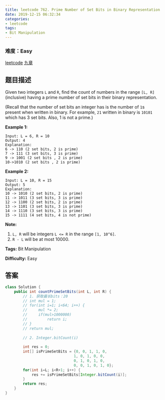 ```yaml
---
title: leetcode 762. Prime Number of Set Bits in Binary Representation
date: 2019-12-15 06:32:34
categories:
- leetcode
tags:
- Bit Manipulation
---
```

### 难度：Easy

<a href="https://leetcode.com/problems/prime-number-of-set-bits-in-binary-representation/">leetcode</a>
<a href="https://www.jiuzhang.com/solution/prime-number-of-set-bits-in-binary-representation/">九章</a>
## 题目描述
Given two integers `L` and `R`, find the count of numbers in the range `[L,
R]` (inclusive) having a prime number of set bits in their binary
representation.

(Recall that the number of set bits an integer has is the number of `1`s
present when written in binary. For example, `21` written in binary is `10101`
which has 3 set bits. Also, 1 is not a prime.)

**Example 1:**  
        
    Input: L = 6, R = 10
    Output: 4
    Explanation:
    6 -> 110 (2 set bits, 2 is prime)
    7 -> 111 (3 set bits, 3 is prime)
    9 -> 1001 (2 set bits , 2 is prime)
    10->1010 (2 set bits , 2 is prime)
    

**Example 2:**  
        
    Input: L = 10, R = 15
    Output: 5
    Explanation:
    10 -> 1010 (2 set bits, 2 is prime)
    11 -> 1011 (3 set bits, 3 is prime)
    12 -> 1100 (2 set bits, 2 is prime)
    13 -> 1101 (3 set bits, 3 is prime)
    14 -> 1110 (3 set bits, 3 is prime)
    15 -> 1111 (4 set bits, 4 is not prime)
    

**Note:**  

  1. `L, R` will be integers `L <= R` in the range `[1, 10^6]`.
  2. `R - L` will be at most 10000.


**Tags:** Bit Manipulation

**Difficulty:** Easy
## 答案
<!--more-->
```java
class Solution {
    public int countPrimeSetBits(int L, int R) {
        // 1. 获取最长bits：20
        // int mul = 1;
        // for(int i=1; i<64; i++) {
        //     mul *= 2;
        //     if(mul>1000000)
        //         return i;
        // }
        // return mul;
        
        // 2. Integer.bitCount(i)
        
        int res = 0;
        int[] isPrimeSetBits = {0, 0, 1, 1, 0,
                               1, 0, 1, 0, 0,
                               0, 1, 0, 1, 0,
                               0, 0, 1, 0, 1, 0};
        for(int i=L; i<R+1; i++) {
            res += isPrimeSetBits[Integer.bitCount(i)];
        }
        return res;
    }
}    
```
